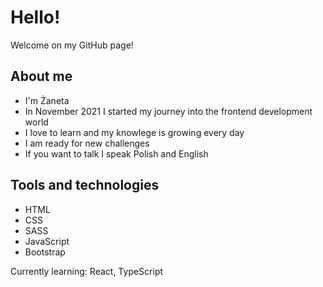 # Hello!

Welcome on my GitHub page!

## About me

- I'm Żaneta
- In November 2021 I started my journey into the frontend development world
- I love to learn and my knowlege is growing every day
- I am ready for new challenges
- If you want to talk I speak Polish and English

## Tools and technologies

- HTML
- CSS
- SASS
- JavaScript
- Bootstrap

Currently learning: React, TypeScript
